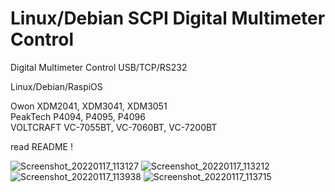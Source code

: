 # Linux/Debian SCPI Digital Multimeter Control
Digital Multimeter Control USB/TCP/RS232

Linux/Debian/RaspiOS

Owon XDM2041, XDM3041, XDM3051<br>
PeakTech P4094, P4095, P4096<br>
VOLTCRAFT VC-7055BT, VC-7060BT, VC-7200BT<br>

read README !

![Screenshot_20220117_113127](https://user-images.githubusercontent.com/97905711/149811740-71f5b2ec-fbcb-4c65-926e-b966dfc12568.png)
![Screenshot_20220117_113212](https://user-images.githubusercontent.com/97905711/149811759-2c05954f-9df6-4196-86ec-7297ec850718.png)
![Screenshot_20220117_113938](https://user-images.githubusercontent.com/97905711/149811787-2c9cf285-a7f0-4837-8a0d-9c72b045c5db.png)
![Screenshot_20220117_113715](https://user-images.githubusercontent.com/97905711/149811794-6a0d190b-0c78-46e5-b1f9-7b9972b596a6.png)
